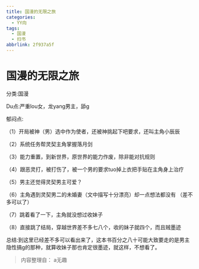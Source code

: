 ```yaml
---
title: 国漫的无限之旅
categories:
  - YY向
tags:
  - 国漫
  - 扫书
abbrlink: 2f937a5f
---
```

# 国漫的无限之旅
分类:国漫

Du点:严重lou女，龙yang男主，舔g

郁闷点:

（1）开局被神（男）选中作为使者，还被神挑起下吧要求，还叫主角小辰辰

（2）系统任务帮灵契主角掌握落月剑

（3）能力重置，到新世界，原世界的能力作废，除非能对抗规则

（4）跟恶灵打，被打伤了，被一个男的要求tuo掉上衣把手贴在主角身上治疗

（5）男主还觉得灵契男主可爱？

（6）主角遇到灵契男二的未婚妻（文中描写十分漂亮）却一点想法都没有
（差不多可以了）

（7）跳着看了一下，主角就没想过收妹子

（8）直接跳了结局，穿越世界差不多七八个，收的妹子就四个，而且贼墨迹

总结:到这里已经差不多可以看出来了，这本书百分之八十可能大致要走的是男主隐性搞g的那种，就算收妹子那也肯定很墨迹，就这样，不想看了。


> 内容整理自： a无趣